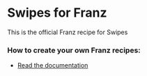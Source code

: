 # Swipes for Franz
This is the official Franz recipe for Swipes

### How to create your own Franz recipes:
* [Read the documentation](https://github.com/meetfranz/plugins)
